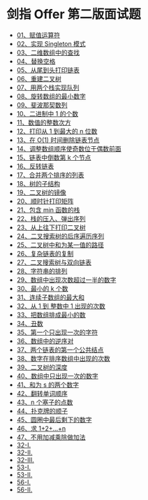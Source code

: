# 剑指 Offer 第二版面试题

- [01、赋值运算符]()
- [02、实现 Singleton 模式]()
- [03、二维数组中的查找]()
- [04、替换空格]()
- [05、从尾到头打印链表]()
- [06、重建二叉树]()
- [07、用两个栈实现队列]()
- [08、旋转数组的最小数字]()
- [09、斐波那契数列]()
- [10、二进制中 1 的个数]()
- [11、数值的整数次方]()
- [12、打印从 1 到最大的 n 位数]()
- [13、在 O(1) 时间删除链表节点]()
- [14、调整数组顺序使奇数位于偶数前面]()
- [15、链表中倒数第 k 个节点]()
- [16、反转链表]()
- [17、合并两个排序的列表]()
- [18、树的子结构]()
- [19、二叉树的镜像]()
- [20、顺时针打印矩阵]()
- [21、包含 min 函数的栈]()
- [22、栈的压入、弹出序列]()
- [23、从上往下打印二叉树]()
- [24、二叉搜索树的后序遍历序列]()
- [25、二叉树中和为某一值的路径]()
- [26、复杂链表的复制]()
- [27、二叉搜索树与双向链表]()
- [28、字符串的排列]()
- [29、数组中出现次数超过一半的数字]()
- [30、最小的 k 个数]()
- [31、连续子数组的最大和]()
- [32、从 1 到 整数中 1 出现的次数]()
- [33、把数组排成最小的数]()
- [34、丑数]()
- [35、第一个只出现一次的字符]()
- [36、数组中的逆序对]()
- [37、两个链表的第一个公共结点]()
- [38、数字在排序数组中出现的次数]()
- [39、二叉树的深度]()
- [40、数组中只出现一次的数字]()
- [41、和为 s 的两个数字]()
- [42、翻转单词顺序]()
- [43、n 个塞子的点数]()
- [44、扑克牌的顺子]()
- [45、圆圈中最后剩下的数字]()
- [46、求 1+2+...+n]()
- [47、不用加减乘除做加法]()
- [32-I.]()
- [32-II.]()
- [32-III.]()
- [53-I.]()
- [53-II.]()
- [56-I.]()
- [56-II.]()
